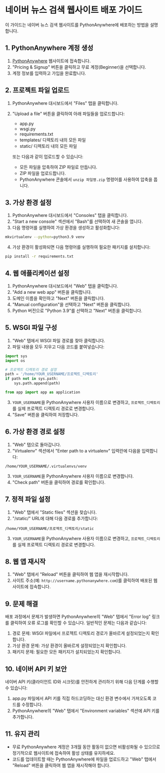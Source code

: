 # 네이버 뉴스 검색 웹사이트 배포 가이드

이 가이드는 네이버 뉴스 검색 웹사이트를 PythonAnywhere에 배포하는 방법을 설명합니다.

## 1. PythonAnywhere 계정 생성

1. [PythonAnywhere](https://www.pythonanywhere.com/) 웹사이트에 접속합니다.
2. "Pricing & Signup" 버튼을 클릭하고 무료 계정(Beginner)을 선택합니다.
3. 계정 정보를 입력하고 가입을 완료합니다.

## 2. 프로젝트 파일 업로드

1. PythonAnywhere 대시보드에서 "Files" 탭을 클릭합니다.
2. "Upload a file" 버튼을 클릭하여 아래 파일들을 업로드합니다:

   - app.py
   - wsgi.py
   - requirements.txt
   - templates/ 디렉토리 내의 모든 파일
   - static/ 디렉토리 내의 모든 파일

   또는 다음과 같이 업로드할 수 있습니다:

   - 모든 파일을 압축하여 ZIP 파일로 만듭니다.
   - ZIP 파일을 업로드합니다.
   - PythonAnywhere 콘솔에서 `unzip 파일명.zip` 명령어를 사용하여 압축을 풉니다.

## 3. 가상 환경 설정

1. PythonAnywhere 대시보드에서 "Consoles" 탭을 클릭합니다.
2. "Start a new console" 섹션에서 "Bash"를 선택하여 새 콘솔을 엽니다.
3. 다음 명령어를 실행하여 가상 환경을 생성하고 활성화합니다:

```bash
mkvirtualenv --python=python3.9 venv
```

4. 가상 환경이 활성화되면 다음 명령어를 실행하여 필요한 패키지를 설치합니다:

```bash
pip install -r requirements.txt
```

## 4. 웹 애플리케이션 설정

1. PythonAnywhere 대시보드에서 "Web" 탭을 클릭합니다.
2. "Add a new web app" 버튼을 클릭합니다.
3. 도메인 이름을 확인하고 "Next" 버튼을 클릭합니다.
4. "Manual configuration"을 선택하고 "Next" 버튼을 클릭합니다.
5. Python 버전으로 "Python 3.9"를 선택하고 "Next" 버튼을 클릭합니다.

## 5. WSGI 파일 구성

1. "Web" 탭에서 WSGI 파일 경로를 찾아 클릭합니다.
2. 파일 내용을 모두 지우고 다음 코드를 붙여넣습니다:

```python
import sys
import os

# 프로젝트 디렉토리 경로 설정
path = '/home/YOUR_USERNAME/프로젝트_디렉토리'
if path not in sys.path:
    sys.path.append(path)

from app import app as application
```

3. `YOUR_USERNAME`을 PythonAnywhere 사용자 이름으로 변경하고, `프로젝트_디렉토리`를 실제 프로젝트 디렉토리 경로로 변경합니다.
4. "Save" 버튼을 클릭하여 저장합니다.

## 6. 가상 환경 경로 설정

1. "Web" 탭으로 돌아갑니다.
2. "Virtualenv" 섹션에서 "Enter path to a virtualenv" 입력란에 다음을 입력합니다:

```
/home/YOUR_USERNAME/.virtualenvs/venv
```

3. `YOUR_USERNAME`을 PythonAnywhere 사용자 이름으로 변경합니다.
4. "Check path" 버튼을 클릭하여 경로를 확인합니다.

## 7. 정적 파일 설정

1. "Web" 탭에서 "Static files" 섹션을 찾습니다.
2. "/static/" URL에 대해 다음 경로를 추가합니다:

```
/home/YOUR_USERNAME/프로젝트_디렉토리/static
```

3. `YOUR_USERNAME`을 PythonAnywhere 사용자 이름으로 변경하고, `프로젝트_디렉토리`를 실제 프로젝트 디렉토리 경로로 변경합니다.

## 8. 웹 앱 재시작

1. "Web" 탭에서 "Reload" 버튼을 클릭하여 웹 앱을 재시작합니다.
2. 사이트 주소(예: `http://username.pythonanywhere.com`)를 클릭하여 배포된 웹사이트에 접속합니다.

## 9. 문제 해결

배포 과정에서 문제가 발생하면 PythonAnywhere의 "Web" 탭에서 "Error log" 링크를 클릭하여 오류 로그를 확인할 수 있습니다. 일반적인 문제는 다음과 같습니다:

1. 경로 문제: WSGI 파일에서 프로젝트 디렉토리 경로가 올바르게 설정되었는지 확인합니다.
2. 가상 환경 문제: 가상 환경이 올바르게 설정되었는지 확인합니다.
3. 패키지 문제: 필요한 모든 패키지가 설치되었는지 확인합니다.

## 10. 네이버 API 키 보안

네이버 API 키(클라이언트 ID와 시크릿)를 안전하게 관리하기 위해 다음 단계를 수행할 수 있습니다:

1. app.py 파일에서 API 키를 직접 하드코딩하는 대신 환경 변수에서 가져오도록 코드를 수정합니다.
2. PythonAnywhere의 "Web" 탭에서 "Environment variables" 섹션에 API 키를 추가합니다.

## 11. 유지 관리

- 무료 PythonAnywhere 계정은 3개월 동안 활동이 없으면 비활성화될 수 있으므로 정기적으로 웹사이트에 접속하여 활성 상태를 유지하세요.
- 코드를 업데이트할 때는 PythonAnywhere에 파일을 업로드하고 "Web" 탭에서 "Reload" 버튼을 클릭하여 웹 앱을 재시작해야 합니다.
